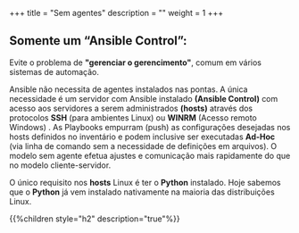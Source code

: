 +++
title = "Sem agentes"
description = ""
weight = 1
+++

## Somente um “Ansible Control”:

Evite o problema de **"gerenciar o gerencimento"**, comum em vários sistemas de automação.

Ansible não necessita de agentes instalados nas pontas. A única necessidade é um servidor com Ansible instalado **(Ansible Control)** com acesso aos servidores a serem administrados **(hosts)** através dos protocolos **SSH** (para ambientes Linux) ou **WINRM** (Acesso remoto Windows) . As Playbooks empurram (push) as configurações desejadas nos hosts definidos no inventário e podem inclusive ser executadas **Ad-Hoc** (via linha de comando sem a necessidade de definições em arquivos). O modelo sem agente efetua ajustes e comunicação mais rapidamente do que no modelo cliente-servidor.

O único requisito nos **hosts** Linux é ter o **Python** instalado. Hoje sabemos que o **Python** já vem instalado nativamente na maioria das distribuições Linux.


{{%children style="h2" description="true"%}}
